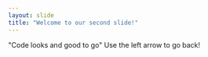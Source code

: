 ```yaml
---
layout: slide
title: "Welcome to our second slide!"
---
```

"Code looks and good to go"
Use the left arrow to go back!



